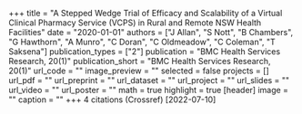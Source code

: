 +++
title = "A Stepped Wedge Trial of Efficacy and Scalability of a Virtual Clinical Pharmacy Service (VCPS) in Rural and Remote NSW Health Facilities"
date = "2020-01-01"
authors = ["J Allan", "S Nott", "B Chambers", "G Hawthorn", "A Munro", "C Doran", "C Oldmeadow", "C Coleman", "T Saksena"]
publication_types = ["2"]
publication = "BMC Health Services Research, 20(1)"
publication_short = "BMC Health Services Research, 20(1)"
url_code = ""
image_preview = ""
selected = false
projects = []
url_pdf = ""
url_preprint = ""
url_dataset = ""
url_project = ""
url_slides = ""
url_video = ""
url_poster = ""
math = true
highlight = true
[header]
image = ""
caption = ""
+++
4 citations (Crossref) [2022-07-10]
